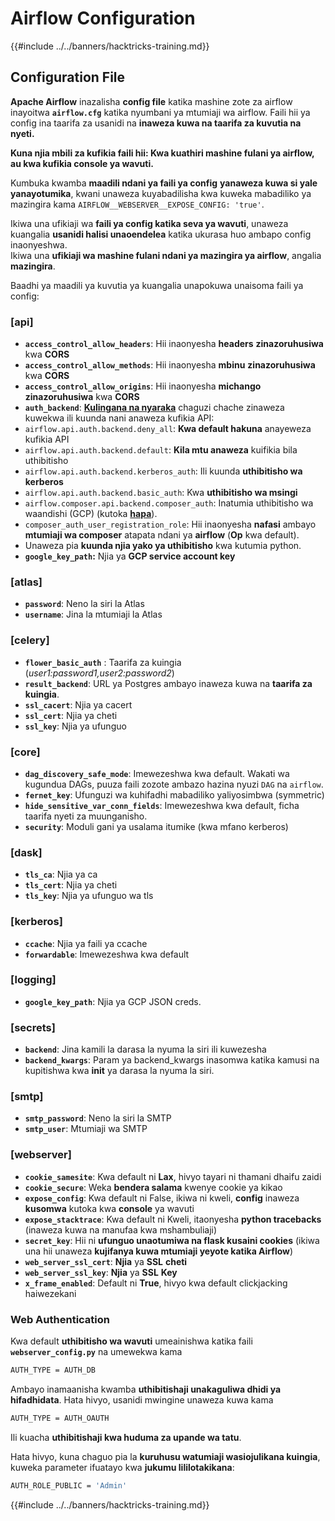 # Airflow Configuration

{{#include ../../banners/hacktricks-training.md}}

## Configuration File

**Apache Airflow** inazalisha **config file** katika mashine zote za airflow inayoitwa **`airflow.cfg`** katika nyumbani ya mtumiaji wa airflow. Faili hii ya config ina taarifa za usanidi na **inaweza kuwa na taarifa za kuvutia na nyeti.**

**Kuna njia mbili za kufikia faili hii: Kwa kuathiri mashine fulani ya airflow, au kwa kufikia console ya wavuti.**

Kumbuka kwamba **maadili ndani ya faili ya config** **yanaweza kuwa si yale yanayotumika**, kwani unaweza kuyabadilisha kwa kuweka mabadiliko ya mazingira kama `AIRFLOW__WEBSERVER__EXPOSE_CONFIG: 'true'`.

Ikiwa una ufikiaji wa **faili ya config katika seva ya wavuti**, unaweza kuangalia **usanidi halisi unaoendelea** katika ukurasa huo ambapo config inaonyeshwa.\
Ikiwa una **ufikiaji wa mashine fulani ndani ya mazingira ya airflow**, angalia **mazingira**.

Baadhi ya maadili ya kuvutia ya kuangalia unapokuwa unaisoma faili ya config:

### \[api]

- **`access_control_allow_headers`**: Hii inaonyesha **headers** **zinazoruhusiwa** kwa **CORS**
- **`access_control_allow_methods`**: Hii inaonyesha **mbinu** **zinazoruhusiwa** kwa **CORS**
- **`access_control_allow_origins`**: Hii inaonyesha **michango** **zinazoruhusiwa** kwa **CORS**
- **`auth_backend`**: [**Kulingana na nyaraka**](https://airflow.apache.org/docs/apache-airflow/stable/security/api.html) chaguzi chache zinaweza kuwekwa ili kuunda nani anaweza kufikia API:
- `airflow.api.auth.backend.deny_all`: **Kwa default hakuna** anayeweza kufikia API
- `airflow.api.auth.backend.default`: **Kila mtu anaweza** kuifikia bila uthibitisho
- `airflow.api.auth.backend.kerberos_auth`: Ili kuunda **uthibitisho wa kerberos**
- `airflow.api.auth.backend.basic_auth`: Kwa **uthibitisho wa msingi**
- `airflow.composer.api.backend.composer_auth`: Inatumia uthibitisho wa waandishi (GCP) (kutoka [**hapa**](https://cloud.google.com/composer/docs/access-airflow-api)).
- `composer_auth_user_registration_role`: Hii inaonyesha **nafasi** ambayo **mtumiaji wa composer** atapata ndani ya **airflow** (**Op** kwa default).
- Unaweza pia **kuunda njia yako ya uthibitisho** kwa kutumia python.
- **`google_key_path`:** Njia ya **GCP service account key**

### **\[atlas]**

- **`password`**: Neno la siri la Atlas
- **`username`**: Jina la mtumiaji la Atlas

### \[celery]

- **`flower_basic_auth`** : Taarifa za kuingia (_user1:password1,user2:password2_)
- **`result_backend`**: URL ya Postgres ambayo inaweza kuwa na **taarifa za kuingia**.
- **`ssl_cacert`**: Njia ya cacert
- **`ssl_cert`**: Njia ya cheti
- **`ssl_key`**: Njia ya ufunguo

### \[core]

- **`dag_discovery_safe_mode`**: Imewezeshwa kwa default. Wakati wa kugundua DAGs, puuza faili zozote ambazo hazina nyuzi `DAG` na `airflow`.
- **`fernet_key`**: Ufunguzi wa kuhifadhi mabadiliko yaliyosimbwa (symmetric)
- **`hide_sensitive_var_conn_fields`**: Imewezeshwa kwa default, ficha taarifa nyeti za muunganisho.
- **`security`**: Moduli gani ya usalama itumike (kwa mfano kerberos)

### \[dask]

- **`tls_ca`**: Njia ya ca
- **`tls_cert`**: Njia ya cheti
- **`tls_key`**: Njia ya ufunguo wa tls

### \[kerberos]

- **`ccache`**: Njia ya faili ya ccache
- **`forwardable`**: Imewezeshwa kwa default

### \[logging]

- **`google_key_path`**: Njia ya GCP JSON creds.

### \[secrets]

- **`backend`**: Jina kamili la darasa la nyuma la siri ili kuwezesha
- **`backend_kwargs`**: Param ya backend_kwargs inasomwa katika kamusi na kupitishwa kwa **init** ya darasa la nyuma la siri.

### \[smtp]

- **`smtp_password`**: Neno la siri la SMTP
- **`smtp_user`**: Mtumiaji wa SMTP

### \[webserver]

- **`cookie_samesite`**: Kwa default ni **Lax**, hivyo tayari ni thamani dhaifu zaidi
- **`cookie_secure`**: Weka **bendera salama** kwenye cookie ya kikao
- **`expose_config`**: Kwa default ni False, ikiwa ni kweli, **config** inaweza **kusomwa** kutoka kwa **console** ya wavuti
- **`expose_stacktrace`**: Kwa default ni Kweli, itaonyesha **python tracebacks** (inaweza kuwa na manufaa kwa mshambuliaji)
- **`secret_key`**: Hii ni **ufunguo unaotumiwa na flask kusaini cookies** (ikiwa una hii unaweza **kujifanya kuwa mtumiaji yeyote katika Airflow**)
- **`web_server_ssl_cert`**: **Njia** ya **SSL** **cheti**
- **`web_server_ssl_key`**: **Njia** ya **SSL** **Key**
- **`x_frame_enabled`**: Default ni **True**, hivyo kwa default clickjacking haiwezekani

### Web Authentication

Kwa default **uthibitisho wa wavuti** umeainishwa katika faili **`webserver_config.py`** na umewekwa kama
```bash
AUTH_TYPE = AUTH_DB
```
Ambayo inamaanisha kwamba **uthibitishaji unakaguliwa dhidi ya hifadhidata**. Hata hivyo, usanidi mwingine unaweza kuwa kama
```bash
AUTH_TYPE = AUTH_OAUTH
```
Ili kuacha **uthibitishaji kwa huduma za upande wa tatu**.

Hata hivyo, kuna chaguo pia la **kuruhusu watumiaji wasiojulikana kuingia**, kuweka parameter ifuatayo kwa **jukumu lililotakikana**:
```bash
AUTH_ROLE_PUBLIC = 'Admin'
```
{{#include ../../banners/hacktricks-training.md}}
